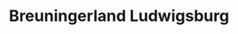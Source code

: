 ---
title: "Breuningerland Ludwigsburg"
url: /ludwigsburg/breuningerland-ludwigsburg/
shop: Einkaufszentrum
---